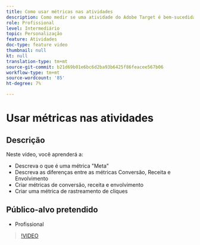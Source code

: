 ```yaml
---
title: Como usar métricas nas atividades
description: Como medir se uma atividade do Adobe Target é bem-sucedida? Neste vídeo, saiba os diferentes tipos de métricas de meta e como usá-las para medir o desempenho de sua atividade.
role: Profissional
level: Intermediário
topic: Personalização
feature: Atividades
doc-type: feature video
thumbnail: null
kt: null
translation-type: tm+mt
source-git-commit: b21d69b01e6bc6d2ba93b6425f86feacee567b06
workflow-type: tm+mt
source-wordcount: '85'
ht-degree: 7%

---
```



# Usar métricas nas atividades

## Descrição

Neste vídeo, você aprenderá a:

* Descreva o que é uma métrica &quot;Meta&quot;
* Descreva as diferenças entre as métricas Conversão, Receita e Envolvimento
* Criar métricas de conversão, receita e envolvimento
* Criar uma métrica de rastreamento de cliques

## Público-alvo pretendido

* Profissional

>[!VIDEO](https://video.tv.adobe.com/v/17380/?quality=12)